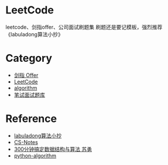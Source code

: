 # LeetCode
leetcode、剑指offer、公司面试刷题集
刷题还是要记模板，强烈推荐《labuladong算法小抄》

# Category
- [剑指 Offer](codinginterviews/README.md)
- [LeetCode](leetcode/README.md)
- [algorithm](algorithm/README.md)
- [笔试面试题库](company/README.md)

# Reference
- [labuladong算法小抄](https://github.com/labuladong/fucking-algorithm)
- [CS-Notes](https://github.com/CyC2018/CS-Notes)
- [300分钟搞定数据结构与算法 苏勇](https://kaiwu.lagou.com/course/courseInfo.htm?courseId=3#/detail/pc?id=28)
- [python-algorithm](https://github.com/songyingxin/python-algorithm)